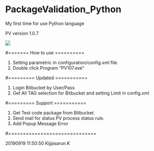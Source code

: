 # PackageValidation_Python
My first time for use Python language

PV version 1.0.7

<img src="https://github.com/kijjasarun/Package_Validation/blob/master/PV107.jpg">


#======= How to use ==========
1. Setting parametric in configuration/config.xml file.
2. Double click Program "PV107.exe"

#========= Updated ===========
1. Login Bitbucket by User/Pass
2. Get All TAG selection for Bitbucket and setting Limit in config.xml

#========= Support ===========
1. Get Test code package from Bitbucket.
2. Send mail for status PV process status rule.
3. Add Popup Message Error

#==============================

20190919 11:50:50 Kijjasarun.K
